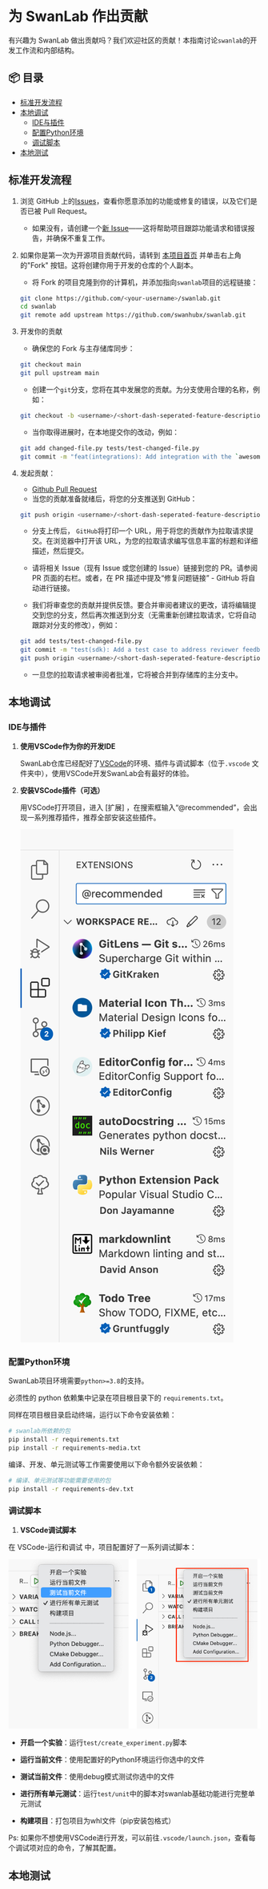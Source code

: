 # 为 SwanLab 作出贡献

有兴趣为 SwanLab 做出贡献吗？我们欢迎社区的贡献！本指南讨论`swanlab`的开发工作流和内部结构。

## 📦 目录

- [标准开发流程](#标准开发流程)
- [本地调试](#本地调试)
    - [IDE与插件](#IDE与插件)
    - [配置Python环境](#配置python环境)
    - [调试脚本](#调试脚本)
- [本地测试](#本地测试)

## 标准开发流程

1. 浏览 GitHub 上的[Issues](https://github.com/SwanHubX/SwanLab/issues)，查看你愿意添加的功能或修复的错误，以及它们是否已被
   Pull Request。

    - 如果没有，请创建一个[新 Issue](https://github.com/SwanHubX/SwanLab/issues/new/choose)——这将帮助项目跟踪功能请求和错误报告，并确保不重复工作。

2. 如果你是第一次为开源项目贡献代码，请转到 [本项目首页](https://github.com/SwanHubX/SwanLab) 并单击右上角的"Fork"
   按钮。这将创建你用于开发的仓库的个人副本。

    - 将 Fork 的项目克隆到你的计算机，并添加指向`swanlab`项目的远程链接：

   ```bash
   git clone https://github.com/<your-username>/swanlab.git
   cd swanlab
   git remote add upstream https://github.com/swanhubx/swanlab.git
   ```

3. 开发你的贡献

    - 确保您的 Fork 与主存储库同步：

   ```bash
   git checkout main
   git pull upstream main
   ```

    - 创建一个`git`分支，您将在其中发展您的贡献。为分支使用合理的名称，例如：

   ```bash
   git checkout -b <username>/<short-dash-seperated-feature-description>
   ```

    - 当你取得进展时，在本地提交你的改动，例如：

   ```bash
   git add changed-file.py tests/test-changed-file.py
   git commit -m "feat(integrations): Add integration with the `awesomepyml` library"
   ```

4. 发起贡献：
    - [Github Pull Request](https://docs.github.com/en/pull-requests/collaborating-with-pull-requests/proposing-changes-to-your-work-with-pull-requests/about-pull-requests)
    - 当您的贡献准备就绪后，将您的分支推送到 GitHub：

    ```bash
    git push origin <username>/<short-dash-seperated-feature-description>
    ```

    - 分支上传后， `GitHub`将打印一个 URL，用于将您的贡献作为拉取请求提交。在浏览器中打开该 URL，为您的拉取请求编写信息丰富的标题和详细描述，然后提交。

    - 请将相关 Issue（现有 Issue 或您创建的 Issue）链接到您的 PR。请参阅 PR 页面的右栏。或者，在 PR
      描述中提及“修复问题链接” - GitHub 将自动进行链接。

    - 我们将审查您的贡献并提供反馈。要合并审阅者建议的更改，请将编辑提交到您的分支，然后再次推送到分支（无需重新创建拉取请求，它将自动跟踪对分支的修改），例如：

    ```bash
    git add tests/test-changed-file.py
    git commit -m "test(sdk): Add a test case to address reviewer feedback"
    git push origin <username>/<short-dash-seperated-feature-description>
    ```

    - 一旦您的拉取请求被审阅者批准，它将被合并到存储库的主分支中。

## 本地调试

### IDE与插件

1. **使用VSCode作为你的开发IDE**

   SwanLab仓库已经配好了[VSCode](https://code.visualstudio.com/)的环境、插件与调试脚本（位于`.vscode`
   文件夹中），使用VSCode开发SwanLab会有最好的体验。

2. **安装VSCode插件（可选）**

   用VSCode打开项目，进入 [扩展] ，在搜索框输入“@recommended”，会出现一系列推荐插件，推荐全部安装这些插件。

   ![vscode-recommend](/readme_files/contribution_images/vscode_recommend.png)

### 配置Python环境

SwanLab项目环境需要`python>=3.8`的支持。

必须性的 python 依赖集中记录在项目根目录下的 `requirements.txt`。

同样在项目根目录启动终端，运行以下命令安装依赖：

```Bash
# swanlab所依赖的包
pip install -r requirements.txt
pip install -r requirements-media.txt
```

编译、开发、单元测试等工作需要使用以下命令额外安装依赖：

```Bash
# 编译、单元测试等功能需要使用的包
pip install -r requirements-dev.txt
```

### 调试脚本

1. **VSCode调试脚本**

在 VSCode-运行和调试 中，项目配置好了一系列调试脚本：

![img](/readme_files/contribution_images/debug.png)

- **开启一个实验**：运行`test/create_experiment.py`脚本

- **运行当前文件**：使用配置好的Python环境运行你选中的文件

- **测试当前文件**：使用debug模式测试你选中的文件

- **进行所有单元测试**：运行`test/unit`中的脚本对swanlab基础功能进行完整单元测试

- **构建项目**：打包项目为whl文件（pip安装包格式）

Ps: 如果你不想使用VSCode进行开发，可以前往`.vscode/launch.json`，查看每个调试项对应的命令，了解其配置。

## 本地测试


